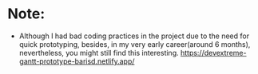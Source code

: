 # Note: 
- Although I had bad coding practices in the project due to the need for quick prototyping, besides, in my very early career(around 6 months), nevertheless, you might still find this interesting.
https://devextreme-gantt-prototype-barisd.netlify.app/
